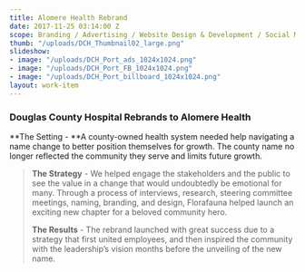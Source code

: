 ```yaml
---
title: Alomere Health Rebrand
date: 2017-11-25 03:14:00 Z
scope: Branding / Advertising / Website Design & Development / Social Media Strategy
thumb: "/uploads/DCH_Thumbnail02_large.png"
slideshow:
- image: "/uploads/DCH_Port_ads_1024x1024.png"
- image: "/uploads/DCH_Port_FB_1024x1024.png"
- image: "/uploads/DCH_Port_billboard_1024x1024.png"
layout: work-item
---
```


### Douglas County Hospital Rebrands to Alomere Health

**The Setting - **A county-owned health system needed help navigating a name change to better position themselves for growth. The county name no longer reflected the community they serve and limits future growth.

> **The Strategy** - We helped engage the stakeholders and the public to see the value in a change that would undoubtedly be emotional for many. Through a process of interviews, research, steering committee meetings, naming, branding, and design, Florafauna helped launch an exciting new chapter for a beloved community hero.
>
> **The Results** - The rebrand launched with great success due to a strategy that first united employees, and then inspired the community with the leadership’s vision months before the unveiling of the new name.